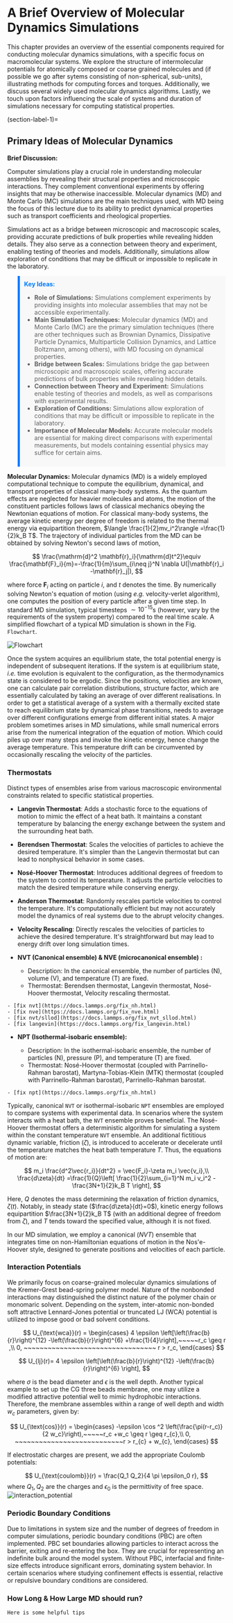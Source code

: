 # A Brief Overview of Molecular Dynamics Simulations

This chapter provides an overview of the essential components required for conducting molecular dynamics simulations, with a specific focus on macromolecular systems. We explore the structure of intermolecular potentials for atomically composed or coarse grained molecules and (if possible we go after sytems consisting of non-spherical, sub-units), illustrating methods for computing forces and torques. Additionally, we discuss several widely used molecular dynamics algorithms. Lastly, we touch upon factors influencing the scale of systems and duration of simulations necessary for computing statistical properties.

(section-label-1)=
## Primary Ideas of Molecular Dynamics
**Brief Discussion:**

Computer simulations play a crucial role in understanding molecular assemblies by revealing their structural properties and microscopic interactions. They complement conventional experiments by offering insights that may be otherwise inaccessible. Molecular dynamics (MD) and Monte Carlo (MC) simulations are the main techniques used, with MD being the focus of this lecture due to its ability to predict dynamical properties such as transport coefficients and rheological properties.

Simulations act as a bridge between microscopic and macroscopic scales, providing accurate predictions of bulk properties while revealing hidden details. They also serve as a connection between theory and experiment, enabling testing of theories and models. Additionally, simulations allow exploration of conditions that may be difficult or impossible to replicate in the laboratory.




<blockquote style="background-color: #f8f8f8; border-left: 5px solid #007bff; padding: 10px;">
    <strong style="color: #007bff;">Key Ideas:</strong>
    <ul>
        <li><strong>Role of Simulations:</strong> Simulations complement experiments by providing insights into molecular assemblies that may not be accessible experimentally.</li>
        <li><strong>Main Simulation Techniques:</strong> Molecular dynamics (MD) and Monte Carlo (MC) are the primary simulation techniques (there are other techniques such as Brownian Dynamics, Dissipative Particle Dynamics, Multiparticle Collision Dynamics, and Lattice Boltzmann, among others), with MD focusing on dynamical properties.</li>
        <li><strong>Bridge between Scales:</strong> Simulations bridge the gap between microscopic and macroscopic scales, offering accurate predictions of bulk properties while revealing hidden details.</li>
        <li><strong>Connection between Theory and Experiment:</strong> Simulations enable testing of theories and models, as well as comparisons with experimental results.</li>
        <li><strong>Exploration of Conditions:</strong> Simulations allow exploration of conditions that may be difficult or impossible to replicate in the laboratory.</li>
        <li><strong>Importance of Molecular Models:</strong> Accurate molecular models are essential for making direct comparisons with experimental measurements, but models containing essential physics may suffice for certain aims.</li>
    </ul>
</blockquote>


**Molecular Dynamics:**
Molecular dynamics (MD) is a widely employed computational technique to compute the equilibrium, dynamical, and transport properties of classical many-body systems. As the quantum effects are neglected for heavier molecules and atoms, the motion of the constituent particles follows laws of classical mechanics obeying the Newtonian equations of motion. For classical many-body systems, the average kinetic energy per degree of freedom is related to the thermal energy via equipartition theorem, $\langle \frac{1}{2}mv_i^2\rangle =\frac{1}{2}k_B T$. The trajectory of individual particles from the MD can be obtained by solving Newton's second laws of motion,

$$
\frac{\mathrm{d}^2 \mathbf{r}_i}{\mathrm{d}t^2}\equiv \frac{\mathbf{F}_i}{m}=-\frac{1}{m}\sum_{i\neq j}^N \nabla U(|\mathbf{r}_i -\mathbf{r}_j|),
$$

where force $\mathbf{F}_i$ acting on particle $i$, and $t$ denotes the time. By numerically solving Newton's equation of motion (using *e.g.* velocity-verlet algorithm), one computes the position of every particle after a given time step. In standard MD simulation, typical timesteps $\sim 10^{-15}$s (however, vary by the requirements of the system property) compared to the real time scale. A simplified flowchart of a typical MD simulation is shown in the Fig. `Flowchart`.

![Flowchart](md_flowchart.jpg)


Once the system acquires an equilibrium state, the total potential energy is independent of subsequent iterations. If the system is at equilibrium state, *i.e.* time evolution is equivalent to the configuration, as the thermodynamics state is considered to be ergodic. Since the positions, velocities are known, one can calculate pair correlation distributions, structure factor, which are essentially calculated by taking an average of over different realisations. In order to get a statistical average of a system with a thermally excited state to reach equilibrium state by dynamical phase transitions, needs to average over different configurations emerge from different initial states. A major problem sometimes arises in MD simulations, while small numerical errors arise from the numerical integration of the equation of motion. Which could piles up over many steps and invoke the kinetic energy, hence change the average temperature. This temperature drift can be circumvented by occasionally rescaling the velocity of the particles. 


### Thermostats

Distinct types of ensembles arise from various macroscopic environmental constraints related to specific statistical properties. 

- **Langevin Thermostat**: Adds a stochastic force to the equations of motion to mimic the effect of a heat bath. It maintains a constant temperature by balancing the energy exchange between the system and the surrounding heat bath.

- **Berendsen Thermostat**: Scales the velocities of particles to achieve the desired temperature. It's simpler than the Langevin thermostat but can lead to nonphysical behavior in some cases.

- **Nosé-Hoover Thermostat**: Introduces additional degrees of freedom to the system to control its temperature. It adjusts the particle velocities to match the desired temperature while conserving energy.

- **Anderson Thermostat**: Randomly rescales particle velocities to control the temperature. It's computationally efficient but may not accurately model the dynamics of real systems due to the abrupt velocity changes.

- **Velocity Rescaling**: Directly rescales the velocities of particles to achieve the desired temperature. It's straightforward but may lead to energy drift over long simulation times.

- **NVT (Canonical ensemble) & NVE (microcanonical ensemble) :**

    - Description: In the canonical ensemble, the number of particles (N), volume (V), and temperature (T) are fixed.
    - Thermostat: Berendsen thermostat, Langevin thermostat, Nosé-Hoover thermostat, Velocity rescaling thermostat.

```{note}
- [fix nvt](https://docs.lammps.org/fix_nh.html)
- [fix nve](https://docs.lammps.org/fix_nve.html)
- [fix nvt/sllod](https://docs.lammps.org/fix_nvt_sllod.html)
- [fix langevin](https://docs.lammps.org/fix_langevin.html)
```

- **NPT (Isothermal-isobaric ensemble):**

    - Description: In the isothermal-isobaric ensemble, the number of particles (N), pressure (P), and temperature (T) are fixed.
    - Thermostat: Nosé-Hoover thermostat (coupled with Parrinello-Rahman barostat), Martyna-Tobias-Klein (MTK) thermostat (coupled with Parrinello-Rahman barostat), Parrinello-Rahman barostat.

```{note}
- [fix npt](https://docs.lammps.org/fix_nh.html)
```
Typically, canonical `NVT` or isothermal-isobaric `NPT` ensembles are employed to compare systems with experimental data. In scenarios where the system interacts with a heat bath, the `NVT` ensemble proves beneficial. The Nosé-Hoover thermostat offers a deterministic algorithm for simulating a system within the constant temperature `NVT` ensemble. An additional fictitious dynamic variable, friction ($\zeta$), is introduced to accelerate or decelerate until the temperature matches the heat bath temperature $T$. Thus, the equations of motion are:

$$
m_i \frac{d^2\vec{r_i}}{dt^2} = \vec{F_i}-\zeta m_i \vec{v_i},\\
 \frac{d\zeta}{dt} =\frac{1}{Q}\left[ \frac{1}{2}\sum_{i=1}^N m_i v_i^2 -\frac{3N+1}{2}k_B T \right],
$$

Here, $Q$ denotes the mass determining the relaxation of friction dynamics, $\zeta(t)$. Notably, in steady state ($\frac{d\zeta}{dt}=0$), kinetic energy follows equipartition $\frac{3N+1}{2}k_B T$ (with an additional degree of freedom from $\zeta$), and $T$ tends toward the specified value, although it is not fixed.

In our MD simulation, we employ a canonical ($NVT$) ensemble that integrates time on non-Hamiltonian equations of motion in the Nos\'e-Hoover style, designed to generate positions and velocities of each particle.

### Interaction Potentials

We primarily focus on coarse-grained molecular dynamics simulations of the Kremer-Grest bead-spring polymer model. Nature of the nonbonded interactions may distinguished the distinct nature of the polymer chain or monomaric solvent. Depending on the system, inter-atomic non-bonded soft attractive Lennard-Jones potential or truncated LJ (WCA) potential is utilized to impose good or bad solvent conditions.

$$
U_{\text{wca}}(r) =  
\begin{cases}
4 \epsilon  \left[\left(\frac{b}{r}\right)^{12} -\left(\frac{b}{r}\right)^{6} +\frac{1}{4}\right],~~~~~r_c \geq r ,\\
0, ~~~~~~~~~~~~~~~~~~~~~~~~~~~~~~~~~ r > r_c,
\end{cases}
$$

$$
U_{lj}(r)=  4 \epsilon  \left[\left(\frac{b}{r}\right)^{12} -\left(\frac{b}{r}\right)^{6} \right],
$$

where $\sigma$ is the bead diameter and $\epsilon$ is the well depth.
Another typical example to set up the CG three beads membrane, one may utilize a modified attractive potential well to mimic hydrophobic interactions. Therefore, the membrane assembles within a range of well depth and width $w_c$ parameters, given by:

$$
U_{\text{cos}}(r) =  
\begin{cases}
-\epsilon \cos ^2 \left(\frac{\pi(r-r_c)}{2 w_c}\right),~~~~~r_c +w_c \geq r \geq r_{c},\\
0, ~~~~~~~~~~~~~~~~~~~~~~~~~~~r > r_{c} + w_{c},
\end{cases}
$$

If electrostatic charges are present, we add the appropriate Coulomb potentials:

$$
U_{\text{coulomb}}(r) = \frac{Q_1 Q_2}{4 \pi \epsilon_0 r},
$$
where $Q_1,Q_2$ are the charges and $\epsilon_0$ is the permittivity of free space.
![interaction_potential](md_interaction_potential.jpg)

### Periodic Boundary Conditions

Due to limitations in system size and the number of degrees of freedom in computer simulations, periodic boundary conditions (PBC) are often implemented. PBC set boundaries allowing particles to interact across the barrier, exiting and re-entering the box. They are crucial for representing an indefinite bulk around the model system. Without PBC, interfacial and finite-size effects introduce significant errors, dominating system behavior. In certain scenarios where studying confinement effects is essential, relactive or repulsive boundary conditions are considered.


### How Long & How Large MD should run?

```{tip}
Here is some helpful tips
```



